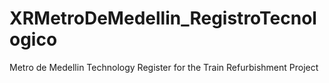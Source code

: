 # XRMetroDeMedellin_RegistroTecnologico
 Metro de Medellin Technology Register for the Train Refurbishment Project
